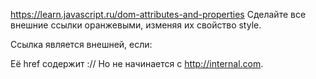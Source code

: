 
https://learn.javascript.ru/dom-attributes-and-properties
Сделайте все внешние ссылки оранжевыми, изменяя их свойство style.

Ссылка является внешней, если:

Её href содержит ://
Но не начинается с http://internal.com.